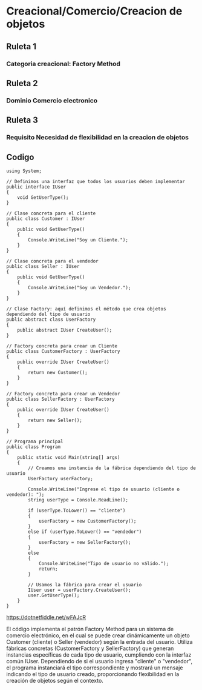 # Creacional/Comercio/Creacion de objetos

## Ruleta 1
### Categoria creacional: Factory Method

## Ruleta 2
### Dominio Comercio electronico

## Ruleta 3
### Requisito Necesidad de flexibilidad en la creacion de objetos

## Codigo
```
using System;

// Definimos una interfaz que todos los usuarios deben implementar
public interface IUser
{
    void GetUserType();
}

// Clase concreta para el cliente
public class Customer : IUser
{
    public void GetUserType()
    {
        Console.WriteLine("Soy un Cliente.");
    }
}

// Clase concreta para el vendedor
public class Seller : IUser
{
    public void GetUserType()
    {
        Console.WriteLine("Soy un Vendedor.");
    }
}

// Clase Factory: aquí definimos el método que crea objetos dependiendo del tipo de usuario
public abstract class UserFactory
{
    public abstract IUser CreateUser();
}

// Factory concreta para crear un Cliente
public class CustomerFactory : UserFactory
{
    public override IUser CreateUser()
    {
        return new Customer();
    }
}

// Factory concreta para crear un Vendedor
public class SellerFactory : UserFactory
{
    public override IUser CreateUser()
    {
        return new Seller();
    }
}

// Programa principal
public class Program
{
    public static void Main(string[] args)
    {
        // Creamos una instancia de la fábrica dependiendo del tipo de usuario
        UserFactory userFactory;
        
        Console.WriteLine("Ingrese el tipo de usuario (cliente o vendedor): ");
        string userType = Console.ReadLine();

        if (userType.ToLower() == "cliente")
        {
            userFactory = new CustomerFactory();
        }
        else if (userType.ToLower() == "vendedor")
        {
            userFactory = new SellerFactory();
        }
        else
        {
            Console.WriteLine("Tipo de usuario no válido.");
            return;
        }

        // Usamos la fábrica para crear el usuario
        IUser user = userFactory.CreateUser();
        user.GetUserType();
    }
}

```
https://dotnetfiddle.net/wFAJcR

El código implementa el patrón Factory Method para un sistema de comercio electrónico, en el cual se puede crear dinámicamente un objeto Customer (cliente) o Seller (vendedor) según la entrada del usuario. Utiliza fábricas concretas (CustomerFactory y SellerFactory) que generan instancias específicas de cada tipo de usuario, cumpliendo con la interfaz común IUser. Dependiendo de si el usuario ingresa "cliente" o "vendedor", el programa instanciará el tipo correspondiente y mostrará un mensaje indicando el tipo de usuario creado, proporcionando flexibilidad en la creación de objetos según el contexto.
